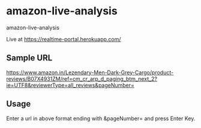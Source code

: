 # amazon-live-analysis
amazon-live-analysis

Live at https://realtime-portal.herokuapp.com/

## Sample URL

https://www.amazon.in/Lezendary-Men-Dark-Grey-Cargo/product-reviews/B07X4931ZM/ref=cm_cr_arp_d_paging_btm_next_2?ie=UTF8&reviewerType=all_reviews&pageNumber=

## Usage

Enter a url in above format ending with &pageNumber= and press Enter Key.
